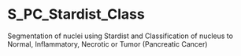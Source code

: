 # S_PC_Stardist_Class
Segmentation of nuclei using Stardist and Classification of nucleus to Normal, Inflammatory, Necrotic or Tumor (Pancreatic Cancer)
